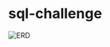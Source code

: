 # sql-challenge
![ERD](https://user-images.githubusercontent.com/124622137/235461873-b4018173-2e26-46bb-bd74-4f8c266c701d.png)
